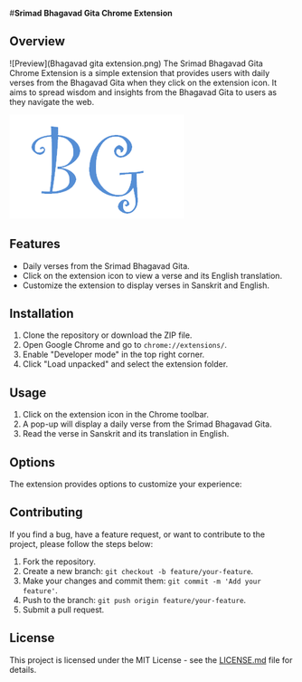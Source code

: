#**Srimad Bhagavad Gita Chrome Extension**

## Overview
![Preview](Bhagavad gita extension.png)
The Srimad Bhagavad Gita Chrome Extension is a simple extension that provides users with daily verses from the Bhagavad Gita when they click on the extension icon. It aims to spread wisdom and insights from the Bhagavad Gita to users as they navigate the web.

![Extension Icon](BGicon.PNG)

## Features

- Daily verses from the Srimad Bhagavad Gita.
- Click on the extension icon to view a verse and its English translation.
- Customize the extension to display verses in Sanskrit and English.

## Installation

1. Clone the repository or download the ZIP file.
2. Open Google Chrome and go to `chrome://extensions/`.
3. Enable "Developer mode" in the top right corner.
4. Click "Load unpacked" and select the extension folder.

## Usage

1. Click on the extension icon in the Chrome toolbar.
2. A pop-up will display a daily verse from the Srimad Bhagavad Gita.
3. Read the verse in Sanskrit and its translation in English.

## Options

The extension provides options to customize your experience:


## Contributing

If you find a bug, have a feature request, or want to contribute to the project, please follow the steps below:

1. Fork the repository.
2. Create a new branch: `git checkout -b feature/your-feature`.
3. Make your changes and commit them: `git commit -m 'Add your feature'`.
4. Push to the branch: `git push origin feature/your-feature`.
5. Submit a pull request.


## License

This project is licensed under the MIT License - see the [LICENSE.md](LICENSE.md) file for details.


